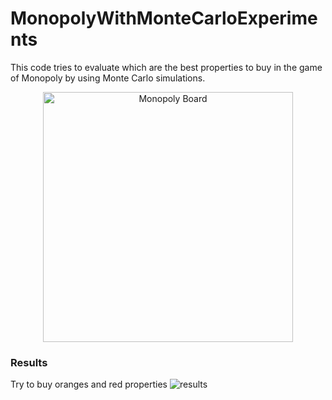 # MonopolyWithMonteCarloExperiments
This code tries to evaluate which are the best properties to buy in the game of Monopoly by using Monte Carlo simulations.

<p align="center">
  <img src="https://github.com/fbizza/MonopolyWithMonteCarloExperiments/assets/109001290/ee274bb1-a347-4871-96c8-7ce2caebcae8" alt="Monopoly Board" width="400" />
</p>

### Results
Try to buy oranges and red properties
![results](https://user-images.githubusercontent.com/109001290/225319318-e4478509-9962-4526-a87c-20a3e01b7387.png)
